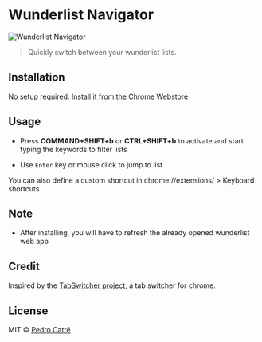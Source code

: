 # Wunderlist Navigator

![Wunderlist Navigator](https://github.com/pedrocatre/wunderlist-navigator/raw/master/assets/icons/wunderlist-navigator-icon.png)

> Quickly switch between your wunderlist lists.

## Installation

No setup required. [Install it from the Chrome Webstore](https://chrome.google.com/webstore/detail/wunderlistnavigator/fjpdombpmbjjdmcbdkkpefkjokgmffah)

## Usage

- Press **COMMAND+SHIFT+b** or **CTRL+SHIFT+b** to activate and start typing the keywords to filter lists

- Use `Enter` key or mouse click to jump to list

You can also define a custom shortcut in chrome://extensions/ > Keyboard shortcuts

## Note

- After installing, you will have to refresh the already opened wunderlist web app
 
## Credit

Inspired by the [TabSwitcher project](https://github.com/kamranahmedse/tab-switcher), a tab switcher for chrome.

## License

MIT © [Pedro Catré](http://pedrocatre.com/)
